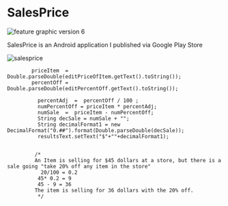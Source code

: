 # SalesPrice

![feature graphic version 6](https://cloud.githubusercontent.com/assets/11635523/19369949/60d59222-916e-11e6-8df4-dd082d5f98bb.png)


SalesPrice is an Android application I published via Google Play Store

![salesprice](https://cloud.githubusercontent.com/assets/11635523/19369945/5b248a54-916e-11e6-8682-e074881046d2.gif
)

```javas
        priceItem  =  Double.parseDouble(editPriceOfItem.getText().toString());
        percentOff = Double.parseDouble(editPercentOff.getText().toString());

          percentAdj  =  percentOff / 100 ;
          numPercentOff = priceItem * percentAdj;
          numSale  =  priceItem - numPercentOff;
          String decSale = numSale + "";
          String decimalFormat1 = new DecimalFormat("0.##").format(Double.parseDouble(decSale));
          resultsText.setText("$"+""+decimalFormat1);


         /*
         An Item is selling for $45 dollars at a store, but there is a sale going "take 20% off any item in the store"
           20/100 = 0.2
          45* 0.2 = 9
          45 - 9 = 36
         The item is selling for 36 dollars with the 20% off.
          */
          
```

